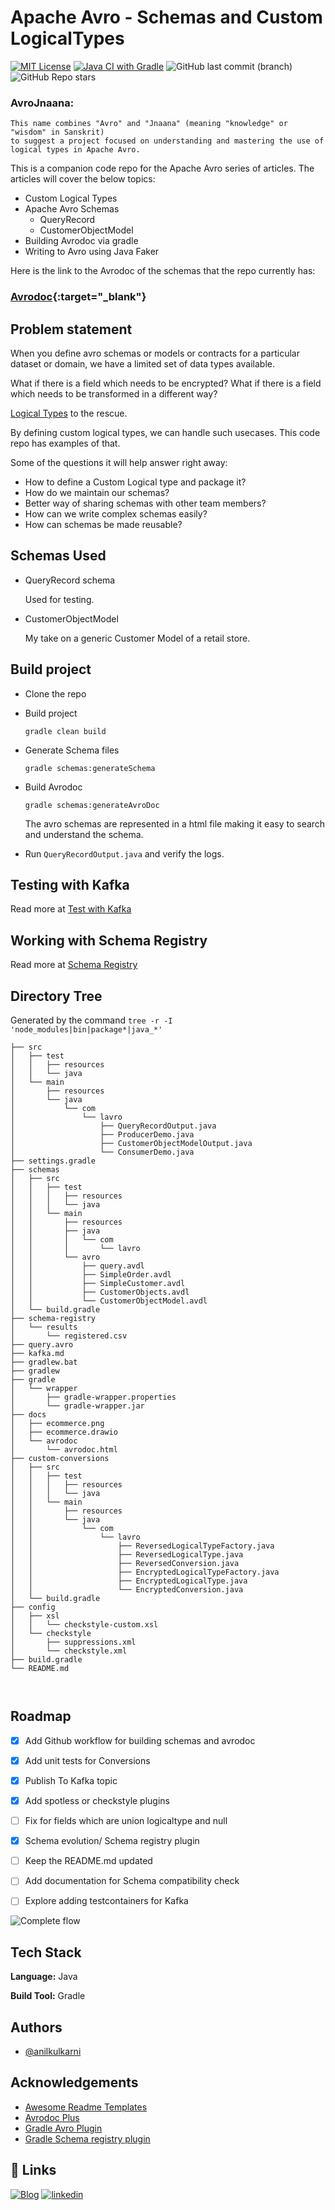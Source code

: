 
# Apache Avro - Schemas and Custom LogicalTypes

[![MIT License](https://img.shields.io/badge/License-MIT-green.svg)](https://choosealicense.com/licenses/mit/)
[![Java CI with Gradle](https://github.com/anilkulkarni87/AvroJnaana/actions/workflows/gradle.yml/badge.svg)](https://github.com/anilkulkarni87/AvroJnaana/actions/workflows/gradle.yml)
![GitHub last commit (branch)](https://img.shields.io/github/last-commit/anilkulkarni87/AvroJnaana/main)
![GitHub Repo stars](https://img.shields.io/github/stars/anilkulkarni87/AvroJnaana?style=social)



### AvroJnaana: 
    This name combines "Avro" and "Jnaana" (meaning "knowledge" or "wisdom" in Sanskrit) 
    to suggest a project focused on understanding and mastering the use of logical types in Apache Avro.

This is a companion code repo for the Apache Avro series of articles. The articles will cover the below topics:

- Custom Logical Types
- Apache Avro Schemas
    - QueryRecord
    - CustomerObjectModel
- Building Avrodoc via gradle
- Writing to Avro using Java Faker

Here is the link to the Avrodoc of the schemas that the repo currently has:

### [Avrodoc](./docs/avrodoc/avrodoc.html){:target="_blank"}



## Problem statement

When you define avro schemas or models or contracts for a particular dataset or domain, we have a limited set of data types available.

What if there is a field which needs to be encrypted?
What if there is a field which needs to be transformed in a different way?

[Logical Types](https://avro.apache.org/docs/1.11.1/idl-language/#logical-types) to the rescue.

By defining custom logical types, we can handle such usecases. This code repo has examples of that.

Some of the questions it will help answer right away:
- How to define a Custom Logical type and package it?
- How do we maintain our schemas?
- Better way of sharing schemas with other team members?
- How can we write complex schemas easily?
- How can schemas be made reusable?

## Schemas Used

- QueryRecord schema

  Used for testing.
- CustomerObjectModel

  My take on a generic Customer Model of a retail store.

## Build project

- Clone the repo
- Build project

  `gradle clean build`
- Generate Schema files

  `gradle schemas:generateSchema`

- Build Avrodoc

  `gradle schemas:generateAvroDoc`

  The avro schemas are represented in a html file making it easy to search and understand the schema.

- Run `QueryRecordOutput.java` and verify the logs.

## Testing with Kafka
Read more at [Test with Kafka](./kafka.md)

## Working with Schema Registry
Read more at [Schema Registry](./schema_registry.md)


## Directory Tree
Generated by the command 
```tree -r -I 'node_modules|bin|package*|java_*'```
```
├── src
│   ├── test
│   │   ├── resources
│   │   └── java
│   └── main
│       ├── resources
│       └── java
│           └── com
│               └── lavro
│                   ├── QueryRecordOutput.java
│                   ├── ProducerDemo.java
│                   ├── CustomerObjectModelOutput.java
│                   └── ConsumerDemo.java
├── settings.gradle
├── schemas
│   ├── src
│   │   ├── test
│   │   │   ├── resources
│   │   │   └── java
│   │   └── main
│   │       ├── resources
│   │       ├── java
│   │       │   └── com
│   │       │       └── lavro
│   │       └── avro
│   │           ├── query.avdl
│   │           ├── SimpleOrder.avdl
│   │           ├── SimpleCustomer.avdl
│   │           ├── CustomerObjects.avdl
│   │           └── CustomerObjectModel.avdl
│   └── build.gradle
├── schema-registry
│   └── results
│       └── registered.csv
├── query.avro
├── kafka.md
├── gradlew.bat
├── gradlew
├── gradle
│   └── wrapper
│       ├── gradle-wrapper.properties
│       └── gradle-wrapper.jar
├── docs
│   ├── ecommerce.png
│   ├── ecommerce.drawio
│   └── avrodoc
│       └── avrodoc.html
├── custom-conversions
│   ├── src
│   │   ├── test
│   │   │   ├── resources
│   │   │   └── java
│   │   └── main
│   │       ├── resources
│   │       └── java
│   │           └── com
│   │               └── lavro
│   │                   ├── ReversedLogicalTypeFactory.java
│   │                   ├── ReversedLogicalType.java
│   │                   ├── ReversedConversion.java
│   │                   ├── EncryptedLogicalTypeFactory.java
│   │                   ├── EncryptedLogicalType.java
│   │                   └── EncryptedConversion.java
│   └── build.gradle
├── config
│   ├── xsl
│   │   └── checkstyle-custom.xsl
│   └── checkstyle
│       ├── suppressions.xml
│       └── checkstyle.xml
├── build.gradle
└── README.md



```


## Roadmap

- [x] Add Github workflow for building schemas and avrodoc
- [x] Add unit tests for Conversions
- [x] Publish To Kafka topic
- [x] Add spotless or checkstyle plugins
- [ ] Fix for fields which are union logicaltype and null
- [x] Schema evolution/ Schema registry plugin
- [ ] Keep the README.md updated
- [ ] Add documentation for Schema compatibility check 
- [ ] Explore adding testcontainers for Kafka


![Complete flow](./docs/ecommerce.png)

## Tech Stack

**Language:** Java

**Build Tool:** Gradle


## Authors

- [@anilkulkarni](https://github.com/anilkulkarni87)


## Acknowledgements

 - [Awesome Readme Templates](https://readme.so/)
 - [Avrodoc Plus](https://github.com/mikaello/avrodoc-plus)
 - [Gradle Avro Plugin](https://github.com/davidmc24/gradle-avro-plugin)
 - [Gradle Schema registry plugin](https://github.com/ImFlog/schema-registry-plugin)


## 🔗 Links
[![Blog](https://img.shields.io/badge/WordPress-21759B.svg?style=for-the-badge&logo=WordPress&logoColor=white)](https://anilkulkarni.com/)
[![linkedin](https://img.shields.io/badge/linkedin-0A66C2?style=for-the-badge&logo=linkedin&logoColor=white)](https://www.linkedin.com/in/anilakulkarni/)



